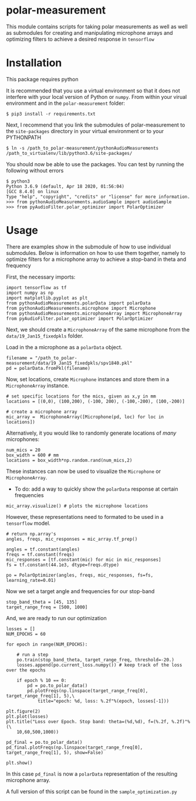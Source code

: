 # polar-measurement

This module contains scripts for taking polar measurements as well as 
well as submodules for creating and manipulating microphone arrays 
and optimizing filters to achieve a desired response in `tensorflow`




# Installation

This package requires python

It is recommended that you use a virtual environment so that it does not
interfere with your local version of Python or `numpy`. From within your 
virual environment and in the `polar-measurement` folder:

```
$ pip3 install -r requirements.txt
```

Next, I recommend that you link the submodules of polar-measurement to 
the `site-packages` directory in your virtual environment or to your 
PYTHONPATH

```
$ ln -s /path_to_polar-measurement/pythonAudioMeasurements /path_to_virtualenv/lib/python3.6/site-packages/
```

You should now be able to use the packages. You can test by running the following without errors

```
$ python3
Python 3.6.9 (default, Apr 18 2020, 01:56:04) 
[GCC 8.4.0] on linux
Type "help", "copyright", "credits" or "license" for more information.
>>> from pythonAudioMeasurements.audioSample import audioSample
>>> from pyAudioFilter.polar_optimizer import PolarOptimizer
```


# Usage

There are examples show in the submodule of how to use individual submodules. 
Below is information on how to use them together, namely to optimize filters 
for a microphone array to achieve a stop-band in theta and frequency


First, the necessary imports:

```
import tensorflow as tf
import numpy as np
import matplotlib.pyplot as plt
from pythonAudioMeasurements.polarData import polarData
from pythonAudioMeasurements.microphone import Microphone
from pythonAudioMeasurements.microphoneArray import MicrophoneArray
from pyAudioFilter.polar_optimizer import PolarOptimizer
```

Next, we should create a `MicrophoneArray` of the same microphone from
the `data/19_Jan15_fixedpkls` folder. 

Load in the a microphone as a `polarData` object. 

```
filename = "/path_to_polar-measurement/data/19_Jan15_fixedpkls/spv1840.pkl" 
pd = polarData.fromPkl(filename)
```

Now, set locations, create `Microphone` instances and store them in a 
`MicrophoneArray` instance. 

```
# set specific locations for the mics, given as x,y in mm
locations = [(0,0), (100,200), (-100, 200), (-100,-200), (100,-200)]

# create a microphone array
mic_array =  MicrophoneArray([Microphone(pd, loc) for loc in locations])
```

Alternatively, it you would like to randomly generate locations of _many_ 
microphones:

```
num_mics = 20
box_width = 600 # mm
locations = box_width*np.random.rand(num_mics,2) 
```

These instances can now be used to visualize the `Microphone` or 
`MicrophoneArray`. 
- To do: add a way to quickly show the `polarData` response at certain 
frequencies

```
mic_array.visualize() # plots the microphone locations
```

However, these representations need to formated to be used in a `tensorflow` 
model. 

```
# return np.array's
angles, freqs, mic_responses = mic_array.tf_prep()

angles = tf.constant(angles)
freqs = tf.constant(freqs)
mic_responses = [tf.constant(mic) for mic in mic_responses]
fs = tf.constant(44.1e3, dtype=freqs.dtype)

po = PolarOptimizer(angles, freqs, mic_responses, fs=fs, learning_rate=0.01)
```

Now  we set a target angle and frequencies for our stop-band

```
stop_band_theta = [45, 135]
target_range_freq = [500, 1000]
```

And, we are ready to run our optimization

```
losses = []
NUM_EPOCHS = 60

for epoch in range(NUM_EPOCHS):

    # run a step
    po.train(stop_band_theta, target_range_freq, threshold=-20.)
    losses.append(po.current_loss.numpy()) # keep track of the loss over the epochs

    if epoch % 10 == 0:
        pd = po.to_polar_data()
        pd.plotFreqs(np.linspace(target_range_freq[0], target_range_freq[1], 5),\
            title="epoch: %d, loss: %.2f"%(epoch, losses[-1]))

plt.figure(2)
plt.plot(losses)
plt.title("Loss over Epoch. Stop band: theta=(%d,%d), f=(%.2f, %.2f)"%(\
    10,60,500,1000))

pd_final = po.to_polar_data()
pd_final.plotFreqs(np.linspace(target_range_freq[0], target_range_freq[1], 5), show=False)

plt.show()
```

In this case `pd_final` is now a `polarData` representation of the 
resulting microphone array. 

A full version of this script can be found in the `sample_optimization.py`